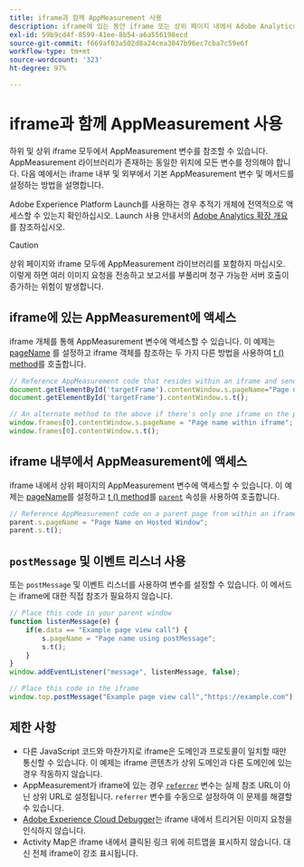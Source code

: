 ```yaml
---
title: iframe과 함께 AppMeasurement 사용
description: iframe에 있는 동안 iframe 또는 상위 페이지 내에서 Adobe Analytics 변수에 액세스합니다.
exl-id: 59b9cd4f-8599-41ee-8b54-a6a556198ecd
source-git-commit: f669af03a502d8a24cea3047b96ec7cba7c59e6f
workflow-type: tm+mt
source-wordcount: '323'
ht-degree: 97%

---
```


# iframe과 함께 AppMeasurement 사용

하위 및 상위 iframe 모두에서 AppMeasurement 변수를 참조할 수 있습니다. AppMeasurement 라이브러리가 존재하는 동일한 위치에 모든 변수를 정의해야 합니다. 다음 예에서는 iframe 내부 및 외부에서 기본 AppMeasurement 변수 및 메서드를 설정하는 방법을 설명합니다.

Adobe Experience Platform Launch를 사용하는 경우 추적기 개체에 전역적으로 액세스할 수 있는지 확인하십시오. Launch 사용 안내서의 [Adobe Analytics 확장 개요](https://experienceleague.adobe.com/docs/launch/using/extensions-ref/adobe-extension/analytics-extension/overview.html)를 참조하십시오.

>[!CAUTION]
>
>상위 페이지와 iframe 모두에 AppMeasurement 라이브러리를 포함하지 마십시오. 이렇게 하면 여러 이미지 요청을 전송하고 보고서를 부풀리며 청구 가능한 서버 호출이 증가하는 위험이 발생합니다.

## iframe에 있는 AppMeasurement에 액세스

iframe 개체를 통해 AppMeasurement 변수에 액세스할 수 있습니다. 이 예제는 [pageName](../vars/page-vars/pagename.md) 를 설정하고 iframe 객체를 참조하는 두 가지 다른 방법을 사용하여 [t () method](../vars/functions/t-method.md)를 호출합니다.

```js
// Reference AppMeasurement code that resides within an iframe and send an image request
document.getElementById('targetFrame').contentWindow.s.pageName="Page name within iframe";
document.getElementById('targetFrame').contentWindow.s.t();

// An alternate method to the above if there's only one iframe on the page
window.frames[0].contentWindow.s.pageName = "Page name within iframe";
window.frames[0].contentWindow.s.t();
```

## iframe 내부에서 AppMeasurement에 액세스

iframe 내에서 상위 페이지의 AppMeasurement 변수에 액세스할 수 있습니다. 이 예제는 [pageName](../vars/page-vars/pagename.md)를 설정하고 [t () method](../vars/functions/t-method.md)를 [`parent`](https://www.w3schools.com/jsref/prop_win_parent.asp) 속성을 사용하여 호출합니다.

```js
// Reference AppMeasurement code on a parent page from within an iframe and send an image request
parent.s.pageName = "Page Name on Hosted Window";
parent.s.t();
```

## `postMessage` 및 이벤트 리스너 사용

또는 `postMessage` 및 이벤트 리스너를 사용하여 변수를 설정할 수 있습니다. 이 메서드는 iframe에 대한 직접 참조가 필요하지 않습니다.

```js
// Place this code in your parent window
function listenMessage(e) {
    if(e.data == "Example page view call") {
        s.pageName = "Page name using postMessage";
        s.t();
    }
}
window.addEventListener("message", listenMessage, false);

// Place this code in the iframe
window.top.postMessage("Example page view call","https://example.com");
```

## 제한 사항

* 다른 JavaScript 코드와 마찬가지로 iframe은 도메인과 프로토콜이 일치할 때만 통신할 수 있습니다. 이 예제는 iframe 콘텐츠가 상위 도메인과 다른 도메인에 있는 경우 작동하지 않습니다.
* AppMeasurement가 iframe에 있는 경우 [`referrer`](../vars/page-vars/referrer.md) 변수는 실제 참조 URL이 아닌 상위 URL로 설정됩니다. `referrer` 변수를 수동으로 설정하여 이 문제를 해결할 수 있습니다.
* [Adobe Experience Cloud Debugger](https://experienceleague.adobe.com/docs/debugger/using/experience-cloud-debugger.html)는 iframe 내에서 트리거된 이미지 요청을 인식하지 않습니다.
* Activity Map은 iframe 내에서 클릭된 링크 위에 히트맵을 표시하지 않습니다. 대신 전체 iframe이 강조 표시됩니다.
